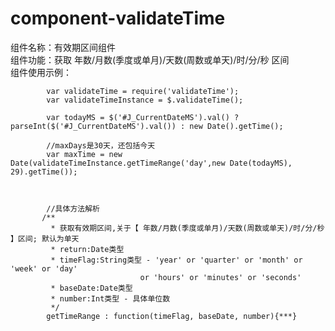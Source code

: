 # component-validateTime
组件名称：有效期区间组件<br>
组件功能：获取 年数/月数(季度或单月)/天数(周数或单天)/时/分/秒 区间<br>
组件使用示例：          
            
            var validateTime = require('validateTime');
            var validateTimeInstance = $.validateTime();

            var todayMS = $('#J_CurrentDateMS').val() ? parseInt($('#J_CurrentDateMS').val()) : new Date().getTime();

            //maxDays是30天，还包括今天
            var maxTime = new Date(validateTimeInstance.getTimeRange('day',new Date(todayMS), 29).getTime());



            //具体方法解析
           /**
             * 获取有效期区间,关于【 年数/月数(季度或单月)/天数(周数或单天)/时/分/秒 】区间; 默认为单天
             * return:Date类型
             * timeFlag:String类型 - 'year' or 'quarter' or 'month' or 'week' or 'day' 
                                 or 'hours' or 'minutes' or 'seconds'
             * baseDate:Date类型
             * number:Int类型 - 具体单位数
             */
            getTimeRange : function(timeFlag, baseDate, number){***}


